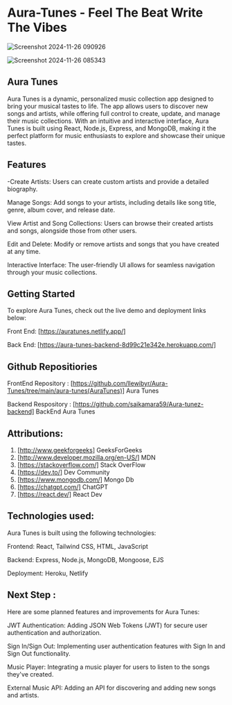 # Aura-Tunes - Feel The Beat Write The Vibes



![Screenshot 2024-11-26 090926](https://github.com/user-attachments/assets/91a4bba7-7218-46b5-a2b5-6bddf8b9a321)










![Screenshot 2024-11-26 085343](https://github.com/user-attachments/assets/6c4071f7-d55a-47be-9b9a-1f548a708322)



## Aura Tunes

Aura Tunes is a dynamic, personalized music collection app designed to bring your musical tastes to life. The app allows users to discover new songs and artists, while offering full control to create, update, and manage their music collections. With an intuitive and interactive interface, Aura Tunes is built using React, Node.js, Express, and MongoDB, making it the perfect platform for music enthusiasts to explore and showcase their unique tastes.

## Features

-Create Artists: Users can create custom artists and provide a detailed biography.

Manage Songs: Add songs to your artists, including details like song title, genre, album cover, and release date.

View Artist and Song Collections: Users can browse their created artists and songs, alongside those from other users.

Edit and Delete: Modify or remove artists and songs that you have created at any time.

Interactive Interface: The user-friendly UI allows for seamless navigation through your music collections.

## Getting Started
To explore Aura Tunes, check out the live demo and deployment links below:

Front End: [https://auratunes.netlify.app/]

 Back End: [https://aura-tunes-backend-8d99c21e342e.herokuapp.com/]

## Github Repositiories

 FrontEnd Repository : [https://github.com/llewibyr/Aura-Tunes/tree/main/aura-tunes(AuraTunes)] Aura Tunes
 
 Backend Respository : [https://github.com/saikamara59/Aura-tunez-backend] BackEnd Aura Tunes

## Attributions:

1. [http://www.geekforgeeks] GeeksForGeeks
2. [http://www.developer.mozilla.org/en-US/] MDN
3. [https://stackoverflow.com/] Stack OverFlow
4. [https://dev.to/] Dev Community
5. [https://www.mongodb.com/] Mongo Db
6. [https://chatgpt.com/] ChatGPT
7. [https://react.dev/] React Dev

## Technologies used:

Aura Tunes is built using the following technologies:

Frontend: React, Tailwind CSS, HTML, JavaScript

Backend: Express, Node.js, MongoDB, Mongoose, EJS

Deployment: Heroku, Netlify

## Next Step :

Here are some planned features and improvements for Aura Tunes:

JWT Authentication: Adding JSON Web Tokens (JWT) for secure user authentication and authorization.

Sign In/Sign Out: Implementing user authentication features with Sign In and Sign Out functionality.

Music Player: Integrating a music player for users to listen to the songs they've created.

External Music API: Adding an API for discovering and adding new songs and artists.

